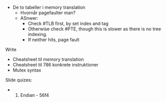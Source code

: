 - De to tabeller i memory translation
	- Hvornår pagefaulter man?
	- ASnwer:
		- Check #TLB first, by set index and tag
		- Otherwise check #PTE, though this is slower as there is no tree indexing.
		- If neither hits, page fault

Write
- Cheatsheet til memory translation
- Cheatsheet til 786 konkrete instruktioner
- Mutex syntax 

Slide quizes:
- 1. Endian - 56f4

